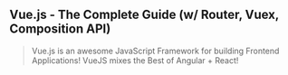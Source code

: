 ## Vue.js - The Complete Guide (w/ Router, Vuex, Composition API)

> Vue.js is an awesome JavaScript Framework for building Frontend Applications! 
VueJS mixes the Best of Angular + React!